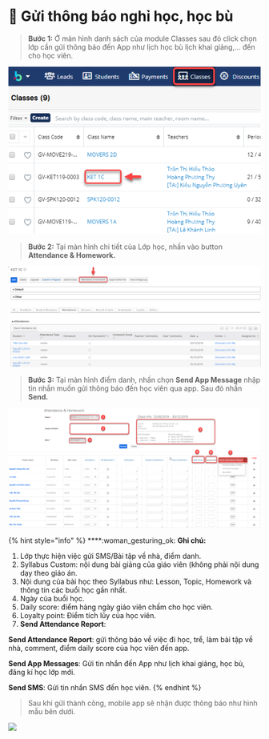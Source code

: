 # 🔔 Gửi thông báo nghỉ học, học bù

> **Bước 1:** Ở màn hình danh sách của module Classes sau đó click chọn lớp cần gửi thông báo đến App như lịch học bù lịch khai giảng,... đến cho học viên.

![](../.gitbook/assets/Guisms1.png)

> **Bước 2:** Tại màn hình chi tiết của Lớp học, nhấn vào button **Attendance & Homework.**

![](../.gitbook/assets/Guisms2.png)

> **Bước 3:** Tại màn hình điểm danh, nhấn chọn **Send App Message** nhập tin nhắn muốn gửi thông báo đến học viên qua app. Sau đó nhấn **Send.**

![](../.gitbook/assets/Guisms3.png)

{% hint style="info" %}
****:woman\_gesturing\_ok: **Ghi chú:**

1. Lớp thực hiện việc gửi SMS/Bài tập về nhà, điểm danh.
2. Syllabus Custom: nội dung bài giảng của giáo viên (không phải nội dung dạy theo giáo án.
3. Nội dung của bài học theo Syllabus như: Lesson, Topic, Homework và thông tin các buổi học gần nhất.
4. Ngày của buổi học.
5. Daily score: điểm hàng ngày giáo viên chấm cho học viên.
6. Loyalty point: Điểm tích lũy của học viên.
7. **Send Attendance Report**:&#x20;

**Send Attendance Report**: gửi thông báo về việc đi học, trể, làm bài tập về nhà, comment, điểm daily score của học viên đến app.

**Send App Messages**: Gửi tin nhắn đến App như lịch khai giảng, học bù, đăng kí học lớp mới.

**Send SMS**: Gửi tin nhắn SMS đến học viên.
{% endhint %}

> Sau khi gửi thành công, mobile app sẽ nhận được thông báo như hình mẫu bên dưới.

![](../.gitbook/assets/z2050025829813\_4b3abf07dc37c2731bb7b4325755af76.jpg)
